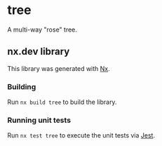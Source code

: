 # tree

A multi-way "rose" tree. 

## nx.dev library

This library was generated with [Nx](https://nx.dev).

### Building

Run `nx build tree` to build the library.

### Running unit tests

Run `nx test tree` to execute the unit tests via [Jest](https://jestjs.io).
